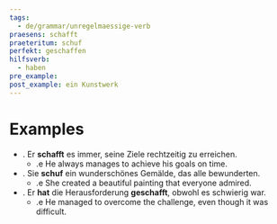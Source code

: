 ```yaml
---
tags:
  - de/grammar/unregelmaessige-verb
praesens: schafft
praeteritum: schuf
perfekt: geschaffen
hilfsverb:
  - haben
pre_example: 
post_example: ein Kunstwerk
---
```


# Examples
- . Er **schafft** es immer, seine Ziele rechtzeitig zu erreichen.
	- .e He always manages to achieve his goals on time.
- . Sie **schuf** ein wunderschönes Gemälde, das alle bewunderten.
	- .e She created a beautiful painting that everyone admired.
- . Er **hat** die Herausforderung **geschafft**, obwohl es schwierig war.
	- .e He managed to overcome the challenge, even though it was difficult.
